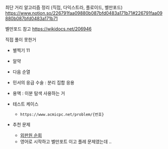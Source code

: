 최단 거리 알고리즘 정리  (직접, 다익스트라, 플로이드, 벨만포드)
https://www.notion.so/226791faa09880b087bfd0483a171b71#226791faa09880b087bfd0483a171b71


벨만포드 참고
https://wikidocs.net/206946

직접 풀이 못한거 
- 별찍기 11
- 알약
- 다음 순열
- 민서의 응급 수술 : 분리 집합 응용
- 용액 : 이분 탐색 사용하는 거


- 테스트 케이스 
	- `https://www.acmicpc.net/problem/{번호}`

- 추천 문제 
	- [외판원 순회]([https://www.acmicpc.net/problem/2098](https://www.acmicpc.net/problem/2098))
	- 영어로 시작하고 벨만포트 이고 플레 문제였는데 .. 